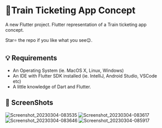 # 🚆Train Ticketing App Concept

A new Flutter project.
Flutter representation of a Train ticketing app concept.

Star⭐ the repo if you like what you see😉.

## 💡 Requirements
* An Operating System (ie. MacOS X, Linux, Windows)
* An IDE with Flutter SDK installed (ie. IntelliJ, Android Studio, VSCode etc)
* A little knowledge of Dart and Flutter.


## 📸 ScreenShots
![Screenshot_20230304-083535](https://user-images.githubusercontent.com/49396765/222897516-855f1f78-2c1b-42fd-8f12-26ae50d5834e.png)
![Screenshot_20230304-083617](https://user-images.githubusercontent.com/49396765/222897524-cc96acce-1a1b-4952-8705-fec4e4213541.png)
![Screenshot_20230304-083646](https://user-images.githubusercontent.com/49396765/222897531-8c78930b-ffab-4892-a934-0f0073f49e73.png)
![Screenshot_20230304-085917](https://user-images.githubusercontent.com/49396765/222897534-8958eddc-2e6f-43b7-9576-735e1ad5fb44.png)
